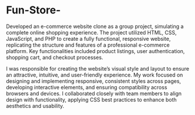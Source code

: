 # Fun-Store-
Developed an e-commerce website clone as a group project, simulating a complete online shopping experience. The project utilized HTML, CSS, JavaScript, and PHP to create a fully functional, responsive website, replicating the structure and features of a professional e-commerce platform. Key functionalities included product listings, user authentication, shopping cart, and checkout processes.

I was responsible for creating the website’s visual style and layout to ensure an attractive, intuitive, and user-friendly experience. My work focused on designing and implementing responsive, consistent styles across pages, developing interactive elements, and ensuring compatibility across browsers and devices. I collaborated closely with team members to align design with functionality, applying CSS best practices to enhance both aesthetics and usability.
